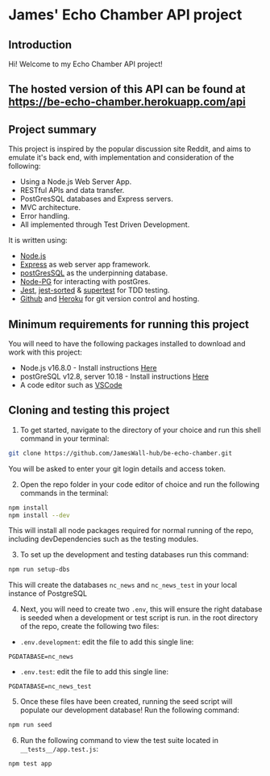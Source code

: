 # James' Echo Chamber API project

## Introduction

Hi! Welcome to my Echo Chamber API project!

## The hosted version of this API can be found at https://be-echo-chamber.herokuapp.com/api

## Project summary

This project is inspired by the popular discussion site Reddit, and aims to emulate it's back end, with implementation and consideration of the following:

- Using a Node.js Web Server App.
- RESTful APIs and data transfer.
- PostGresSQL databases and Express servers.
- MVC architecture.
- Error handling.
- All implemented through Test Driven Development.

It is written using:

- [Node.js](https://nodejs.org/en/)
- [Express](https://expressjs.com/) as web server app framework.
- [postGresSQL](https://www.postgresql.org/) as the underpinning database.
- [Node-PG](https://www.npmjs.com/package/pg) for interacting with postGres.
- [Jest](https://jestjs.io/), [jest-sorted](https://www.npmjs.com/package/jest-sorted) & [supertest](https://www.npmjs.com/package/supertest) for TDD testing.
- [Github](https://github.com/) and [Heroku](https://heroku.com/) for git version control and hosting.

## Minimum requirements for running this project

You will need to have the following packages installed to download and work with this project:

- Node.js v16.8.0 - Install instructions [Here](https://nodejs.dev/learn/how-to-install-nodejs)
- postGreSQL v12.8, server 10.18 - Install instructions [Here](psql-install-instructions.md)
- A code editor such as [VSCode](https://code.visualstudio.com/)

## Cloning and testing this project

1. To get started, navigate to the directory of your choice and run this shell command in your terminal:

```bash
git clone https://github.com/JamesWall-hub/be-echo-chamber.git
```

You will be asked to enter your git login details and access token.

2. Open the repo folder in your code editor of choice and run the following commands in the terminal:

```bash
npm install
npm install --dev
```

This will install all node packages required for normal running of the repo, including devDependencies such as the testing modules.

3. To set up the development and testing databases run this command:

```bash
npm run setup-dbs
```

This will create the databases `nc_news` and `nc_news_test` in your local instance of PostgreSQL

4. Next, you will need to create two `.env`, this will ensure the right database is seeded when a development or test script is run.
   in the root directory of the repo, create the following two files:

- `.env.development`:
  edit the file to add this single line:

```env
PGDATABASE=nc_news
```

- `.env.test`:
  edit the file to add this single line:

```env
PGDATABASE=nc_news_test
```

5. Once these files have been created, running the seed script will populate our development database! Run the following command:

```bash
npm run seed
```

6. Run the following command to view the test suite located in `__tests__/app.test.js`:

```bash
npm test app
```